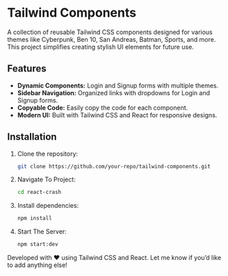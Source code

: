 # Tailwind Components

A collection of reusable Tailwind CSS components designed for various themes like Cyberpunk, Ben 10, San Andreas, Batman, Sports, and more. This project simplifies creating stylish UI elements for future use.

## Features

- **Dynamic Components:** Login and Signup forms with multiple themes.
- **Sidebar Navigation:** Organized links with dropdowns for Login and Signup forms.
- **Copyable Code:** Easily copy the code for each component.
- **Modern UI:** Built with Tailwind CSS and React for responsive designs.

## Installation

1. Clone the repository:
   ```bash
   git clone https://github.com/your-repo/tailwind-components.git

2. Navigate To Project:
   ```bash
   cd react-crash

3. Install dependencies:
   ```bash
   npm install
4. Start The Server:
   ```bash
   npm start:dev 

Developed with ❤️ using Tailwind CSS and React.
Let me know if you’d like to add anything else!
